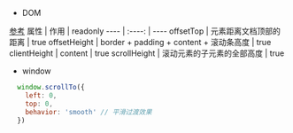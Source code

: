 - DOM

[参考](https://imweb.io/topic/57c5409e808fd2fb204eef52)
属性 | 作用 | readonly
---- | :----: | ----
offsetTop | 元素距离文档顶部的距离 | true
offsetHeight | border + padding + content + 滚动条高度 | true
clientHeight | content | true
scrollHeight | 滚动元素的子元素的全部高度 | true

- window
```javascript
  window.scrollTo({
    left: 0,
    top: 0,
    behavior: 'smooth' // 平滑过渡效果
  })
```